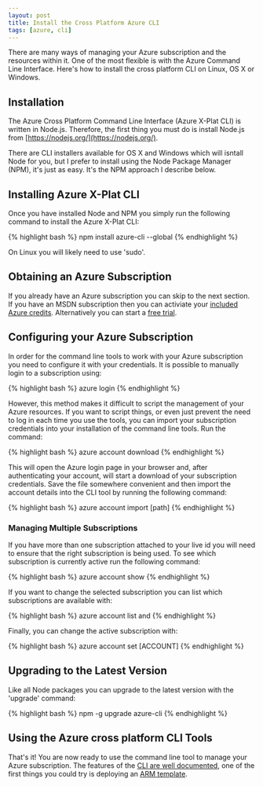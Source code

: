 ```yaml
---
layout: post
title: Install the Cross Platform Azure CLI
tags: [azure, cli]
---
```


There are many ways of managing your Azure subscription and the
resources within it. One of the most flexible is with the Azure
Command Line Interface. Here's how to install the cross platform CLI
on Linux, OS X or Windows.

## Installation

The Azure Cross Platform Command Line Interface (Azure X-Plat CLI) is
written in Node.js. Therefore, the first thing you must do is install
Node.js from [https://nodejs.org/](https://nodejs.org/).

There are CLI installers available for OS X and Windows which will
isntall Node for you, but I prefer to install using the Node Package
Manager (NPM), it's just as easy. It's the NPM approach I describe
below.

## Installing Azure X-Plat CLI

Once you have installed Node and NPM you simply run the following
command to install the Azure X-Plat CLI:

{% highlight bash %}
npm install azure-cli --global
{% endhighlight %}

On Linux you will likely need to use 'sudo'.

## Obtaining an Azure Subscription

If you already have an Azure subscription you can skip to the next
section. If you have an MSDN subscription then you can activiate your
[included Azure
credits](http://azure.microsoft.com/pricing/member-offers/msdn-benefits-details/). Alternatively
you can start a [free
trial](http://www.windowsazure.com/en-us/pricing/free-trial/?WT.mc_id=AA4C1C935).

## Configuring your Azure Subscription

In order for the command line tools to work with your Azure
subscription you need to configure it with your credentials. It is
possible to manually login to a subscription using:

{% highlight bash %}
azure login 
{% endhighlight %}

However, this method makes it difficult to script the management of
your Azure resources. If you want to script things, or even just
prevent the need to log in each time you use the tools, you can import
your subscription credentials into your installation of the command
line tools. Run the command:

{% highlight bash %}
azure account download 
{% endhighlight %}

This will open the Azure login page in your browser and, after
authenticating your account, will start a download of your
subscription credentials. Save the file somewhere convenient and then
import the account details into the CLI tool by running the following
command:

{% highlight bash %}
azure account import [path] 
{% endhighlight %}

### Managing Multiple Subscriptions

If you have more than one subscription attached to your live id you
will need to ensure that the right subscription is being used. To see
which subscription is currently active run the following command:

{% highlight bash %}
azure account show
{% endhighlight %}

If you want to change the selected subscription you can list which
subscriptions are available with:

{% highlight bash %}
azure account list and
{% endhighlight %}

Finally, you can change the active subscription with:

{% highlight bash %}
azure account set [ACCOUNT] 
{% endhighlight %}

## Upgrading to the Latest Version

Like all Node packages you can upgrade to the latest version with the
'upgrade' command:

{% highlight bash %}
npm -g upgrade azure-cli
{% endhighlight %}

## Using the Azure cross platform CLI Tools

That's it! You are now ready to use the command line tool to manage
your Azure subscription. The features of the [CLI are well
documented](https://azure.microsoft.com/en-us/documentation/articles/virtual-machines-command-line-tools/),
one of the first things you could try is deploying an [ARM
template](http://azure.microsoft.com/en-us/documentation/templates/).

